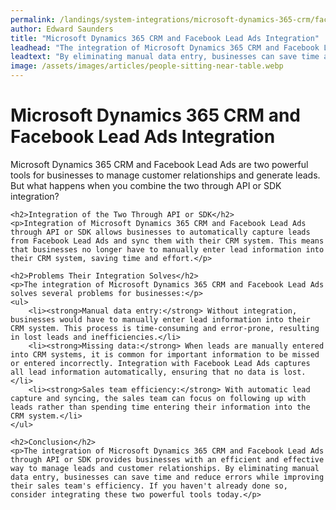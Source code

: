 ```yaml
---
permalink: /landings/system-integrations/microsoft-dynamics-365-crm/facebook-lead-ads
author: Edward Saunders
title: "Microsoft Dynamics 365 CRM and Facebook Lead Ads Integration"
leadhead: "The integration of Microsoft Dynamics 365 CRM and Facebook Lead Ads through API or SDK provides businesses with an efficient and effective way to manage leads and customer relationships"
leadtext: "By eliminating manual data entry, businesses can save time and reduce errors while improving their sales team's efficiency. If you haven't already done so, consider integrating these two powerful tools today."
image: /assets/images/articles/people-sitting-near-table.webp
---
```

<div class="arttext">	<h1>Microsoft Dynamics 365 CRM and Facebook Lead Ads Integration</h1>
	<p>Microsoft Dynamics 365 CRM and Facebook Lead Ads are two powerful tools for businesses to manage customer relationships and generate leads. But what happens when you combine the two through API or SDK integration?</p>

	<h2>Integration of the Two Through API or SDK</h2>
	<p>Integration of Microsoft Dynamics 365 CRM and Facebook Lead Ads through API or SDK allows businesses to automatically capture leads from Facebook Lead Ads and sync them with their CRM system. This means that businesses no longer have to manually enter lead information into their CRM system, saving time and effort.</p>

	<h2>Problems Their Integration Solves</h2>
	<p>The integration of Microsoft Dynamics 365 CRM and Facebook Lead Ads solves several problems for businesses:</p>
	<ul>
		<li><strong>Manual data entry:</strong> Without integration, businesses would have to manually enter lead information into their CRM system. This process is time-consuming and error-prone, resulting in lost leads and inefficiencies.</li>
		<li><strong>Missing data:</strong> When leads are manually entered into CRM systems, it is common for important information to be missed or entered incorrectly. Integration with Facebook Lead Ads captures all lead information automatically, ensuring that no data is lost.</li>
		<li><strong>Sales team efficiency:</strong> With automatic lead capture and syncing, the sales team can focus on following up with leads rather than spending time entering their information into the CRM system.</li>
	</ul>

	<h2>Conclusion</h2>
	<p>The integration of Microsoft Dynamics 365 CRM and Facebook Lead Ads through API or SDK provides businesses with an efficient and effective way to manage leads and customer relationships. By eliminating manual data entry, businesses can save time and reduce errors while improving their sales team's efficiency. If you haven't already done so, consider integrating these two powerful tools today.</p>
</div>